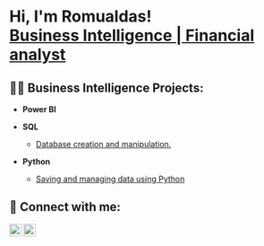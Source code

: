 <h1>Hi, I'm Romualdas! <br/><a href="www.linkedin.com/in/romualdas-lubys-515621124">Business Intelligence | Financial analyst</a></h1>

<h2>👨‍💻 Business Intelligence Projects:</h2>

- <b>Power BI</b>

- <b>SQL</b>
  - [Database creation and manipulation.](https://github.com/Romas85/SQL_project)
- <b>Python</b>
  - [Saving and managing data using Python](https://github.com/Romas85/PythonProjects)

<h2> 🤳 Connect with me:</h2>

[<img align="left" alt="JoshMadakor | LinkedIn" width="22px" src="https://cdn.jsdelivr.net/npm/simple-icons@v3/icons/linkedin.svg" />][linkedin]
[<img align="left" alt="JoshMadakor | Instagram" width="22px" src="https://cdn.jsdelivr.net/npm/simple-icons@3.13.0/icons/facebook.svg" />][facebok]

[facebok]: https://www.facebook.com/romualdas.lubys
[linkedin]: https://www.linkedin.com/in/romualdas-lubys-515621124

<!--
**joshmadakor1/joshmadakor1** is a ✨ _special_ ✨ repository because its `README.md` (this file) appears on your GitHub profile.

Here are some ideas to get you started:

- 🔭 I’m currently working on ...
- 🌱 I’m currently learning ...
- 👯 I’m looking to collaborate on ...
- 🤔 I’m looking for help with ...
- 💬 Ask me about ...
- 📫 How to reach me: ...
- 😄 Pronouns: ...
- ⚡ Fun fact: ...
-->
